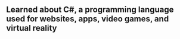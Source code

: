 ## Learned about C#, a programming language used for websites, apps, video games, and virtual reality